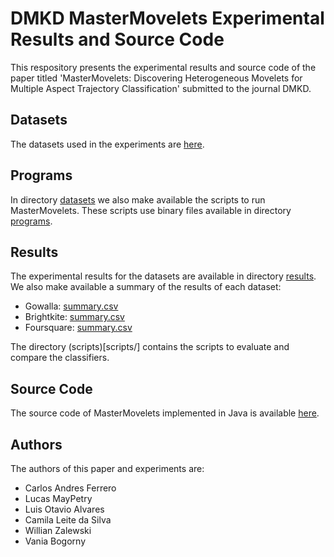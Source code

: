 # DMKD MasterMovelets Experimental Results and Source Code

This respository presents the experimental results and source code of the paper titled 'MasterMovelets: Discovering Heterogeneous Movelets for Multiple Aspect Trajectory Classification' submitted to the journal DMKD.

## Datasets

The datasets used in the experiments are [here](datasets/).

## Programs

In directory [datasets](datasets/) we also make available the scripts to run MasterMovelets. These scripts use binary files available in directory [programs](programs/).

## Results

The experimental results for the datasets are available in directory [results](results). We also make available a summary of the results of each dataset:
- Gowalla: [summary.csv](results/gowalla/summary.csv)
- Brightkite: [summary.csv](results/brightkite/summary.csv)
- Foursquare: [summary.csv](results/foursquare/summary.csv)

The directory (scripts)[scripts/] contains the scripts to evaluate and compare the classifiers.

## Source Code

The source code of MasterMovelets implemented in Java is available [here](source/dmkd_MasterMovelets.zip).

## Authors

The authors of this paper and experiments are:
- Carlos Andres Ferrero
- Lucas MayPetry
- Luis Otavio Alvares
- Camila Leite da Silva
- Willian Zalewski
- Vania Bogorny
